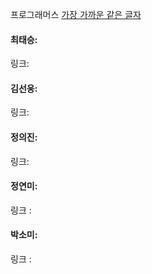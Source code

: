 프로그래머스 [가장 가까운 같은 글자](https://school.programmers.co.kr/learn/courses/30/lessons/142086)<br>

#### 최태승:
링크:

#### 김선웅:
링크: 

#### 정의진:
링크: 

#### 정연미:
링크 : 

#### 박소미: 
링크 :
